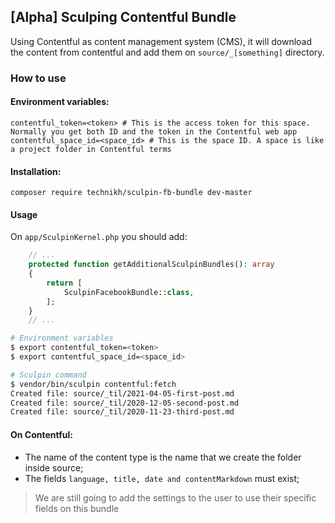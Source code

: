## [Alpha] Sculping Contentful Bundle

Using Contentful as content management system (CMS), it will download the content from contentful and add them on `source/_[something]` directory.

### How to use

#### Environment variables:

```
contentful_token=<token> # This is the access token for this space. Normally you get both ID and the token in the Contentful web app
contentful_space_id=<space_id> # This is the space ID. A space is like a project folder in Contentful terms
```

#### Installation:

`composer require technikh/sculpin-fb-bundle dev-master`

#### Usage

On `app/SculpinKernel.php` you should add:

```php
    // ...
    protected function getAdditionalSculpinBundles(): array
    {
        return [
            SculpinFacebookBundle::class,
        ];
    }
    // ...
```

```bash
# Environment variables
$ export contentful_token=<token>
$ export contentful_space_id=<space_id>

# Sculpin command
$ vendor/bin/sculpin contentful:fetch
Created file: source/_til/2021-04-05-first-post.md
Created file: source/_til/2020-12-05-second-post.md
Created file: source/_til/2020-11-23-third-post.md
```

#### On Contentful:
* The name of the content type is the name that we create the folder inside source;
* The fields `language, title, date and contentMarkdown` must exist;


> We are still going to add the settings to the user to use their specific fields on this bundle 


